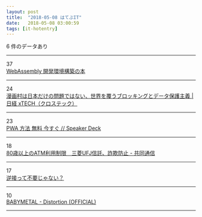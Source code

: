 ```yaml
---
layout: post
title:  "2018-05-08 はてぶIT"
date:   2018-05-08 03:00:59
tags: [it-hotentry]
---
```

6 件のデータあり

<hr><div class="row">
<div class="col-1"><span class="badge badge-pill badge-success h2">37</span></div>
<div class="col-11"><a href='https://wasm-dev-book.netlify.com/' target='_blank'>WebAssembly 開発環境構築の本</a></div>
</div>
<hr>
<div class="row">
<div class="col-1"><span class="badge badge-pill badge-success h2">24</span></div>
<div class="col-11"><a href='http://tech.nikkeibp.co.jp/atcl/nxt/column/18/00001/00421/' target='_blank'>漫画村は日本だけの問題ではない、世界を覆うブロッキングとデータ保護主義 | 日経 xTECH（クロステック）</a></div>
</div>
<hr>
<div class="row">
<div class="col-1"><span class="badge badge-pill badge-success h2">23</span></div>
<div class="col-11"><a href='https://speakerdeck.com/fand/pwa-fang-fa-wu-liao-jin-sugu' target='_blank'>PWA 方法 無料 今すぐ // Speaker Deck</a></div>
</div>
<hr>
<div class="row">
<div class="col-1"><span class="badge badge-pill badge-success h2">18</span></div>
<div class="col-11"><a href='https://this.kiji.is/366138465358267489' target='_blank'>80歳以上のATM利用制限　三菱UFJ信託、詐欺防止 - 共同通信</a></div>
</div>
<hr>
<div class="row">
<div class="col-1"><span class="badge badge-pill badge-success h2">17</span></div>
<div class="col-11"><a href='https://anond.hatelabo.jp/20180507230402' target='_blank'>逆接って不要じゃない？</a></div>
</div>
<hr>
<div class="row">
<div class="col-1"><span class="badge badge-pill badge-success h2">10</span></div>
<div class="col-11"><a href='http://www.youtube.com/watch?v=1ce456Nnkt8' target='_blank'>BABYMETAL - Distortion (OFFICIAL)</a></div>
</div>
<hr>
